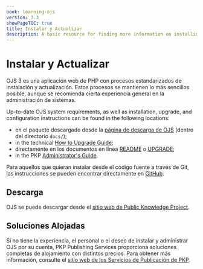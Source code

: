 ```yaml
---
book: learning-ojs
version: 3.3
showPageTOC: true
title: Instalar y Actualizar
description: A basic resource for finding more information on installing or upgrading OJS, or locating an OJS host.
---
```


# Instalar y Actualizar

OJS 3 es una aplicación web de PHP con procesos estandarizados de instalación y actualización. Estos procesos se mantienen lo más sencillos posible, aunque se recomienda cierta experiencia general en la administración de sistemas.

Up-to-date OJS system requirements, as well as installation, upgrade, and configuration instructions can be found in the following locations:

* en el paquete descargado desde la [página de descarga de OJS](https://pkp.sfu.ca/ojs/ojs_download/) (dentro del directorio `docs/`);
* in the technical [How to Upgrade Guide](/dev/upgrade-guide/);
* directamente en los documentos en línea [README](https://pkp.sfu.ca/ojs/README) o [UPGRADE](https://pkp.sfu.ca/ojs/UPGRADE);
* in the PKP [Administrator's Guide](/admin-guide/).

Para aquellos que quieran instalar desde el código fuente a través de Git, las instrucciones se pueden encontrar directamente en [GitHub](https://github.com/pkp/ojs).

## Descarga

OJS se puede descargar desde el [sitio web de Public Knowledge Project](https://pkp.sfu.ca).

## Soluciones Alojadas

Si no tiene la experiencia, el personal o el deseo de instalar y administrar OJS por su cuenta, PKP Publishing Services proporciona soluciones completas de alojamiento con distintos precios. Para obtener más información, consulte el [sitio web de los Servicios de Publicación de PKP](https://pkpservices.sfu.ca).
